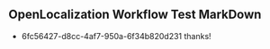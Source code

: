 ## OpenLocalization Workflow Test MarkDown
* 6fc56427-d8cc-4af7-950a-6f34b820d231 
thanks!<!--HONumber=Mar16_HO2-->
